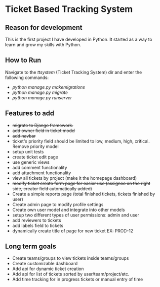 Ticket Based Tracking System
================================

Reason for development
----------------------
This is the first project I have developed in Python. It started as a way to learn and grow my skills with Python.

How to Run
----------
Navigate to the *ttsystem* (Ticket Tracking System) dir and enter the following commands: 
 * *python manage.py makemigrations*
 * *python manage.py migrate*
 * *python manage.py runserver*

Features to add
---------------
 * <strike>migrate to Django framework.</strike>
 * <strike>add owner field in ticket model</strike>
 * <strike>add navbar</strike>
 * ticket's priority field should be limited to low, medium, high, critical. Remove priority model
 * setup unit tests
 * create ticket edit page
 * use generic views
 * add comment functionality
 * add attachment functionality
 * view all tickets by project (make it the homepage dashboard)
 * <strike>modify ticket create form page for easier use (assignee on the right side, creator field automatically added)</strike>
 * Create a simple reports page (total finished tickets, tickets finished by user)
 * Create admin page to modify profile settings
 * Create own user model and integrate into other models
 * setup two different types of user permissions: admin and user
 * add reviewers to tickets
 * add labels field to tickets
 * dynamically create title of page for new ticket EX: PROD-12

Long term goals
------------------------
 * Create teams/groups to view tickets inside teams/groups
 * Create customizable dashboard
 * Add api for dynamic ticket creation
 * Add api for list of tickets sorted by user/team/project/etc.
 * Add time tracking for in progress tickets or manual entry of time

 